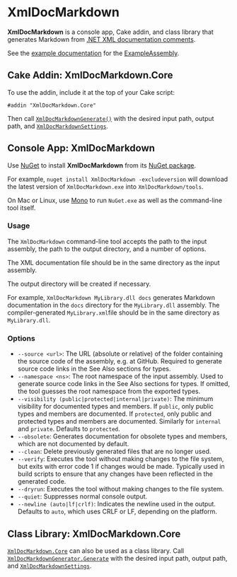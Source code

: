 # XmlDocMarkdown

**XmlDocMarkdown** is a console app, Cake addin, and class library that generates Markdown from [.NET XML documentation comments](https://msdn.microsoft.com/en-us/library/b2s063f7.aspx).

See the [example documentation](ExampleAssembly.md) for the [ExampleAssembly](https://github.com/ejball/XmlDocMarkdown/tree/master/tests/ExampleAssembly).

## Cake Addin: XmlDocMarkdown.Core

To use the addin, include it at the top of your Cake script:

```
#addin "XmlDocMarkdown.Core"
```

Then call [`XmlDocMarkdownGenerate()`](XmlDocMarkdown.Core/XmlDocCakeAddin/XmlDocMarkdownGenerate) with the desired input path, output path, and [`XmlDocMarkdownSettings`](XmlDocMarkdown.Core/XmlDocMarkdownSettings).

## Console App: XmlDocMarkdown

Use [NuGet](https://www.nuget.org/) to install **XmlDocMarkdown** from its [NuGet package](https://www.nuget.org/packages/XmlDocMarkdown).

For example, `nuget install XmlDocMarkdown -excludeversion` will download the latest version of `XmlDocMarkdown.exe` into `XmlDocMarkdown/tools`.

On Mac or Linux, use [Mono](http://www.mono-project.com/) to run `NuGet.exe` as well as the command-line tool itself.

### Usage

The `XmlDocMarkdown` command-line tool accepts the path to the input assembly, the path to the output directory, and a number of options.

The XML documentation file should be in the same directory as the input assembly.

The output directory will be created if necessary.

For example, `XmlDocMarkdown MyLibrary.dll docs` generates Markdown documentation in the `docs` directory for the `MyLibrary.dll` assembly. The compiler-generated `MyLibrary.xml`file should be in the same directory as `MyLibrary.dll`.

### Options

* `--source <url>`: The URL (absolute or relative) of the folder containing the source code of the assembly, e.g. at GitHub. Required to generate source code links in the See Also sections for types.
* `--namespace <ns>`: The root namespace of the input assembly. Used to generate source code links in the See Also sections for types. If omitted, the tool guesses the root namespace from the exported types.
* `--visibility (public|protected|internal|private)`: The minimum visibility for documented types and members. If `public`, only public types and members are documented. If `protected`, only public and protected types and members are documented. Similarly for `internal` and `private`. Defaults to `protected`.
* `--obsolete`: Generates documentation for obsolete types and members, which are not documented by default.
* `--clean`: Delete previously generated files that are no longer used.
* `--verify`: Executes the tool without making changes to the file system, but exits with error code 1 if changes would be made. Typically used in build scripts to ensure that any changes have been reflected in the generated code.
* `--dryrun`: Executes the tool without making changes to the file system.
* `--quiet`: Suppresses normal console output.
* `--newline (auto|lf|crlf)`: Indicates the newline used in the output. Defaults to `auto`, which uses CRLF or LF, depending on the platform.

## Class Library: XmlDocMarkdown.Core

[`XmlDocMarkdown.Core`](XmlDocMarkdown.Core) can also be used as a class library. Call [`XmlDocMarkdownGenerator.Generate`](XmlDocMarkdown.Core/XmlDocMarkdownGenerator/Generate) with the desired input path, output path, and [`XmlDocMarkdownSettings`](XmlDocMarkdown.Core/XmlDocMarkdownSettings).
